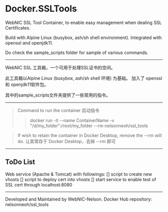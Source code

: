# Docker.SSLTools
WebNIC SSL Tool Container, to enable easy management when dealing SSL Certificates.

Build with Alpine Linux (busybox, ash/sh shell environment).
Integrated with openssl and openjdk11.  

Do check the sample_scripts folder for sample of various commands.

---
WebNIC SSL 工具箱，一个可用于处理SSL证书的空间。

此工具箱以Alpine Linux (busybox, ash/sh shell 环境) 为基础。
加入了 openssl 和 openjdk11软件包。

其中的sample_scripts文件夹提供了一些常用的指令。

---

> Command to run the container
> 启动指令
>> docker run -it --name ContainerName -v "/d/my_folder":/root/my_folder --rm nelsonneoh/ssl_tools

> If wish to retain the container in Docker Desktop, remove the --rm will do.
> 让其常存于 Docker Desktop，去掉 --rm 即可

---
## ToDo List ##
Web service (Apache & Tomcat) with followings:
[] script to create new vhosts
[] script to deploy cert into vhosts
[] start service to enable test of SSL cert through localhost:8080

---
Developed and Maintained by WebNIC-Nelson.
Docker Hub repository: nelsonneoh/ssl_tools